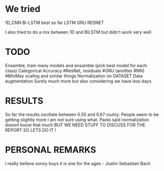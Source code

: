 
# We tried

1D_CNN
Bi-LSTM best so far
LSTM
GRU
RESNET

I also tried to do a mix between 1D and BILSTM but didn't work very well

# TODO


Ensamble, train many models and ensamble (pick best model for each class)
Categorical Accuracy
#ResNet, residuals 
#GRU (another RNN)
#MinMax scaling and similar things
Normalization on DATASET
Data augmentation 
Surely much more but also considering we have less days

# RESULTS

So far the results oscillate between 0.55 and 0.67 rouhly.
People seem to be getting slightly more I am not sure using what.
Paolo said normalization doesnt boost that much BUT WE NEED STUFF TO DISCUSS FOR THE REPORT
SO LETS DO IT !

# PERSONAL REMARKS

I really believe sonny boys it is one for the ages - Joahn Sebastian Bach